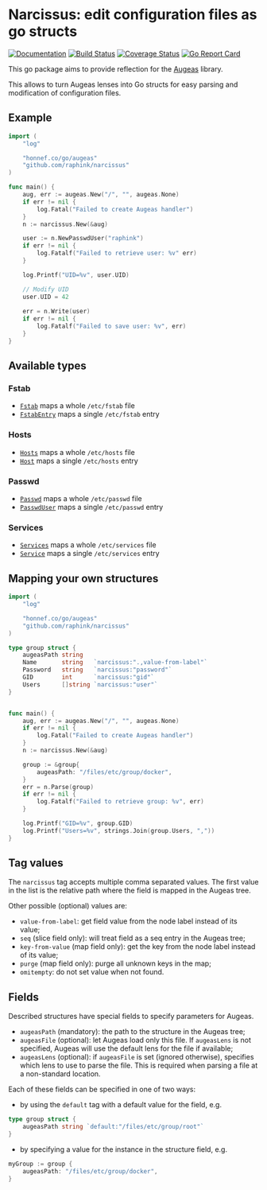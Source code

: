 Narcissus: edit configuration files as go structs
=================================================

[![Documentation](https://img.shields.io/badge/godoc-reference-blue.svg)](https://godoc.org/github.com/raphink/narcissus)
[![Build Status](https://img.shields.io/travis/raphink/narcissus/master.svg)](https://travis-ci.org/raphink/narcissus)
[![Coverage Status](https://img.shields.io/coveralls/raphink/narcissus.svg)](https://coveralls.io/r/raphink/narcissus?branch=master)
[![Go Report Card](https://goreportcard.com/badge/github.com/raphink/narcissus)](https://goreportcard.com/report/github.com/raphink/narcissus)

This go package aims to provide reflection for the [Augeas](http://augeas.net) library.

This allows to turn Augeas lenses into Go structs for easy parsing and
modification of configuration files.

## Example

```go
import (
	"log"

	"honnef.co/go/augeas"
	"github.com/raphink/narcissus"
)

func main() {
	aug, err := augeas.New("/", "", augeas.None)
	if err != nil {
		log.Fatal("Failed to create Augeas handler")
	}
	n := narcissus.New(&aug)

	user := n.NewPasswdUser("raphink")
	if err != nil {
		log.Fatalf("Failed to retrieve user: %v" err)
	}

	log.Printf("UID=%v", user.UID)

	// Modify UID
	user.UID = 42
  
	err = n.Write(user)
	if err != nil {
		log.Fatalf("Failed to save user: %v", err)
	}
}
```

## Available types

### Fstab

* [`Fstab`](https://godoc.org/github.com/raphink/narcissus#Fstab) maps a whole `/etc/fstab` file
* [`FstabEntry`](https://godoc.org/github.com/raphink/narcissus#FstabEntry) maps a single `/etc/fstab` entry

### Hosts

* [`Hosts`](https://godoc.org/github.com/raphink/narcissus#Hosts) maps a whole `/etc/hosts` file
* [`Host`](https://godoc.org/github.com/raphink/narcissus#Host) maps a single `/etc/hosts` entry

### Passwd

* [`Passwd`](https://godoc.org/github.com/raphink/narcissus#Passwd) maps a whole `/etc/passwd` file
* [`PasswdUser`](https://godoc.org/github.com/raphink/narcissus#PasswdUser) maps a single `/etc/passwd` entry

### Services

* [`Services`](https://godoc.org/github.com/raphink/narcissus#Services) maps a whole `/etc/services` file
* [`Service`](https://godoc.org/github.com/raphink/narcissus#Service) maps a single `/etc/services` entry


## Mapping your own structures


```go
import (
	"log"

	"honnef.co/go/augeas"
	"github.com/raphink/narcissus"
)

type group struct {
	augeasPath string
	Name       string   `narcissus:".,value-from-label"`
	Password   string   `narcissus:"password"`
	GID        int      `narcissus:"gid"`
	Users      []string `narcissus:"user"`
}


func main() {
	aug, err := augeas.New("/", "", augeas.None)
	if err != nil {
		log.Fatal("Failed to create Augeas handler")
	}
	n := narcissus.New(&aug)

	group := &group{
		augeasPath: "/files/etc/group/docker",
	}
	err = n.Parse(group)
	if err != nil {
		log.Fatalf("Failed to retrieve group: %v", err)
	}

	log.Printf("GID=%v", group.GID)
	log.Printf("Users=%v", strings.Join(group.Users, ","))
}
```


## Tag values

The `narcissus` tag accepts multiple comma separated values. The first value in
the list is the relative path where the field is mapped in the Augeas tree.

Other possible (optional) values are:

* `value-from-label`: get field value from the node label instead of its value;
* `seq` (slice field only): will treat field as a seq entry in the Augeas tree;
* `key-from-value` (map field only): get the key from the node label instead
   of its value;
* `purge` (map field only): purge all unknown keys in the map;
* `omitempty`: do not set value when not found.


## Fields

Described structures have special fields to specify parameters for Augeas.

* `augeasPath` (mandatory): the path to the structure in the Augeas tree;
* `augeasFile` (optional): let Augeas load only this file. If `augeasLens` is
  not specified, Augeas will use the default lens for the file if available;
* `augeasLens` (optional): if `augeasFile` is set (ignored otherwise),
  specifies which lens to use to parse the file. This is required when parsing
  a file at a non-standard location.


Each of these fields can be specified in one of two ways:

* by using the `default` tag with a default value for the field, e.g.

```go
type group struct {
	augeasPath string `default:"/files/etc/group/root"`
}
```

* by specifying a value for the instance in the structure field, e.g.

```go
myGroup := group {
    augeasPath: "/files/etc/group/docker",
}
```
